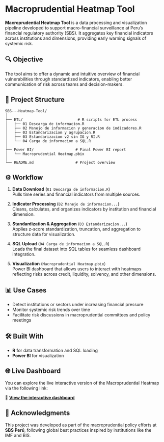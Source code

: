 
# Macroprudential Heatmap Tool

**Macroprudential Heatmap Tool** is a data processing and visualization pipeline developed to support macro-financial surveillance at Peru’s financial regulatory authority (SBS). It aggregates key financial indicators across institutions and dimensions, providing early warning signals of systemic risk.

## 🔍 Objective

The tool aims to offer a dynamic and intuitive overview of financial vulnerabilities through standardized indicators, enabling better communication of risk across teams and decision-makers.

## 📁 Project Structure

```
SBS---Heatmap-Tool/
│
├── ETL/                         # R scripts for ETL process
│   ├── 01 Descarga de informacion.R
│   ├── 02 Manejo de informacion y generacion de indicadores.R
│   ├── 03 Estandarizacion y agrupacion.R
│   ├── 03 Estandarizacion v2 sin IG y RI.R
│   └── 04 Carga de informacion a SQL.R
│
├── Power BI/                   # Final Power BI report
│   └── Macroprudential Heatmap.pbix
│
└── README.md                   # Project overview
```

## ⚙️ Workflow

1. **Data Download** (`01 Descarga de informacion.R`)  
   Pulls time series and financial indicators from multiple sources.

2. **Indicator Processing** (`02 Manejo de informacion...`)  
   Cleans, calculates, and organizes indicators by institution and financial dimension.

3. **Standardization & Aggregation** (`03 Estandarizacion...`)  
   Applies z-score standardization, truncation, and aggregation to structure data for visualization.

4. **SQL Upload** (`04 Carga de informacion a SQL.R`)  
   Loads the final dataset into SQL tables for seamless dashboard integration.

5. **Visualization** (`Macroprudential Heatmap.pbix`)  
   Power BI dashboard that allows users to interact with heatmaps reflecting risks across credit, liquidity, solvency, and other dimensions.

## 📊 Use Cases

- Detect institutions or sectors under increasing financial pressure
- Monitor systemic risk trends over time
- Facilitate risk discussions in macroprudential committees and policy meetings

## 🛠️ Built With

- **R** for data transformation and SQL loading  
- **Power BI** for visualization

## 🌐 Live Dashboard

You can explore the live interactive version of the Macroprudential Heatmap via the following link:

🔗 **[View the interactive dashboard](https://app.powerbi.com/view?r=eyJrIjoiNDVjY2YwYWItZThiZi00YWZiLWE2NmYtN2Q2NjM1MDI4MTlkIiwidCI6IjgzYjAyYzkyLTVmMjYtNDhlZC05ZTViLTZjMmZjYTQ2YThlNiIsImMiOjN9&embedImagePlaceholder=true)**


## 📄 Acknowledgments

This project was developed as part of the macroprudential policy efforts at **SBS Perú**, following global best practices inspired by institutions like the IMF and BIS.
